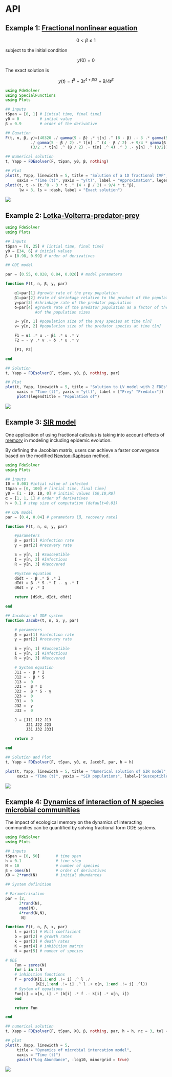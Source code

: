 # API

## Example 1: [Fractional nonlinear equation](https://link.springer.com/article/10.1023/B:NUMA.0000027736.85078.be)

```math
0<\beta\leq1
```
subject to the initial condition
```math
y(0)=0
```
The exact solution is
```math
y(t)=t^8-3t^{4+\beta/2}+9/4t^\beta
```

```julia
using FdeSolver
using SpecialFunctions
using Plots

## inputs
tSpan = [0, 1] # [intial time, final time]
y0 = 0         # intial value
β = 0.9        # order of the derivative

## Equation
F(t, n, β, y)=(40320 ./ gamma(9 - β) .* t[n] .^ (8 - β) .- 3 .* gamma(5 + β / 2)
           ./ gamma(5 - β / 2) .* t[n] .^ (4 - β / 2) .+ 9/4 * gamma(β + 1) .+
           (3/2 .* t[n] .^ (β / 2) .- t[n] .^ 4) .^ 3 .- y[n] .^ (3/2))

## Numerical solution
t, Yapp = FDEsolver(F, tSpan, y0, β, nothing)

## Plot
plot(t, Yapp, linewidth = 5, title = "Solution of a 1D fractional IVP",
     xaxis = "Time (t)", yaxis = "y(t)", label = "Approximation", legend = :topleft)
plot!(t, t -> (t.^8 - 3 * t .^ (4 + β / 2) + 9/4 * t.^β),
      lw = 3, ls = :dash, label = "Exact solution")
```

![](../../assets/example1.png)

## Example 2: [Lotka-Volterra-predator-prey](https://mc-stan.org/users/documentation/case-studies/lotka-volterra-predator-prey.html)

```julia
using FdeSolver
using Plots

## inputs
tSpan = [0, 25] # [intial time, final time]
y0 = [34, 6] # initial values
β = [0.98, 0.99] # order of derivatives

## ODE model

par = [0.55, 0.028, 0.84, 0.026] # model parameters

function F(t, n, β, y, par)

    α1=par[1] #growth rate of the prey population
    β1=par[2] #rate of shrinkage relative to the product of the population sizes
    γ=par[3] #shrinkage rate of the predator population
    δ=par[4] #growth rate of the predator population as a factor of the product
             #of the population sizes

    u= y[n, 1] #population size of the prey species at time t[n]
    v= y[n, 2] #population size of the predator species at time t[n]

    F1 = α1 .* u .- β1 .* u .* v
    F2 = - γ .* v .+ δ .* u .* v

    [F1, F2]

end

## Solution
t, Yapp = FDEsolver(F, tSpan, y0, β, nothing, par)

## Plot
plot(t, Yapp, linewidth = 5, title = "Solution to LV model with 2 FDEs",
     xaxis = "Time (t)", yaxis = "y(t)", label = ["Prey" "Predator"])
     plot!(legendtitle = "Population of")
```

![](../../assets/example2.png)

## Example 3: [SIR model](https://en.wikipedia.org/wiki/Compartmental_models_in_epidemiology)

One application of using fractional calculus is taking into account effects of [memory](https://journals.aps.org/pre/abstract/10.1103/PhysRevE.95.022409) in modeling including epidemic evolution.

By defining the Jacobian matrix, users can achieve a faster convergence based on the modified [Newton–Raphson](https://www.mdpi.com/2227-7390/6/2/16/htm) method.

```julia
using FdeSolver
using Plots

## inputs
I0 = 0.001 #intial value of infected
tSpan = [0, 100] # [intial time, final time]
y0 = [1 - I0, I0, 0] # initial values [S0,I0,R0]
α = [1, 1, 1] # order of derivatives
h = 0.1 # step size of computation (default=0.01)

## ODE model
par = [0.4, 0.04] # parameters [β, recovery rate]

function F(t, n, α, y, par)

    #parameters
    β = par[1] #infection rate
    γ = par[2] #recovery rate

    S = y[n, 1] #Susceptible
    I = y[n, 2] #Infectious
    R = y[n, 3] #Recovered

    #System equation
    dSdt = - β .* S .* I
    dIdt = β .* S .* I .- γ .* I
    dRdt = γ .* I

    return [dSdt, dIdt, dRdt]

end

## Jacobian of ODE system
function JacobF(t, n, α, y, par)

    # parameters
    β = par[1] #infection rate
    γ = par[2] #recovery rate

    S = y[n, 1] #Susceptible
    I = y[n, 2] #Infectious
    R = y[n, 3] #Recovered

    # System equation
    J11 = - β * I
    J12 = - β * S
    J13 =  0
    J21 =  β * I
    J22 =  β * S - γ
    J23 =  0
    J31 =  0
    J32 =  γ
    J33 =  0

    J = [J11 J12 J13
         J21 J22 J23
         J31 J32 J33]

    return J

end

## Solution and Plot
t, Yapp = FDEsolver(F, tSpan, y0, α, JacobF, par, h = h)

plot(t, Yapp, linewidth = 5, title = "Numerical solution of SIR model",
     xaxis = "Time (t)", yaxis = "SIR populations", label=["Susceptible" "Infectious" "Recovered"], legend = :right)
```

![](../../assets/example3.png)

## Example 4: [Dynamics of interaction of N species microbial communities](https://www.biorxiv.org/content/10.1101/2021.09.01.458486v1.abstract)

The impact of ecological memory on the dynamics of interacting communities can be quantified by solving fractional form ODE systems.

```julia
using FdeSolver
using Plots

## inputs
tSpan = [0, 50]       # time span
h = 0.1               # time step
N = 10                # number of species
β = ones(N)           # order of derivatives
X0 = 2*rand(N)        # initial abundances

## System definition

# Parametrisation
par = [2,
      2*rand(N),
      rand(N),
      4*rand(N,N),
       N]

function F(t, n, β, x, par)
    l = par[1] # Hill coefficient
    b = par[2] # growth rates
    k = par[3] # death rates
    K = par[4] # inhibition matrix
    N = par[5] # number of species

# ODE
    Fun = zeros(N)
    for i in 1:N
    # inhibition functions
    f = prod(K[i,1:end .!= i] .^ l ./
             (K[i,1:end .!= i] .^ l .+ x[n, 1:end .!= i] .^l))
    # System of equations
    Fun[i] = x[n, i] .* (b[i] .* f .- k[i] .* x[n, i])
    end

    return Fun

end

## numerical solution
t, Xapp = FDEsolver(F, tSpan, X0, β, nothing, par, h = h, nc = 3, tol = 10^(-8))

## plot
plot(t, Xapp, linewidth = 5,
     title = "Dynamics of microbial intercation model",
     xaxis = "Time (t)")
     yaxis!("Log Abundance", :log10, minorgrid = true)
```

![](../../assets/example4.png)
